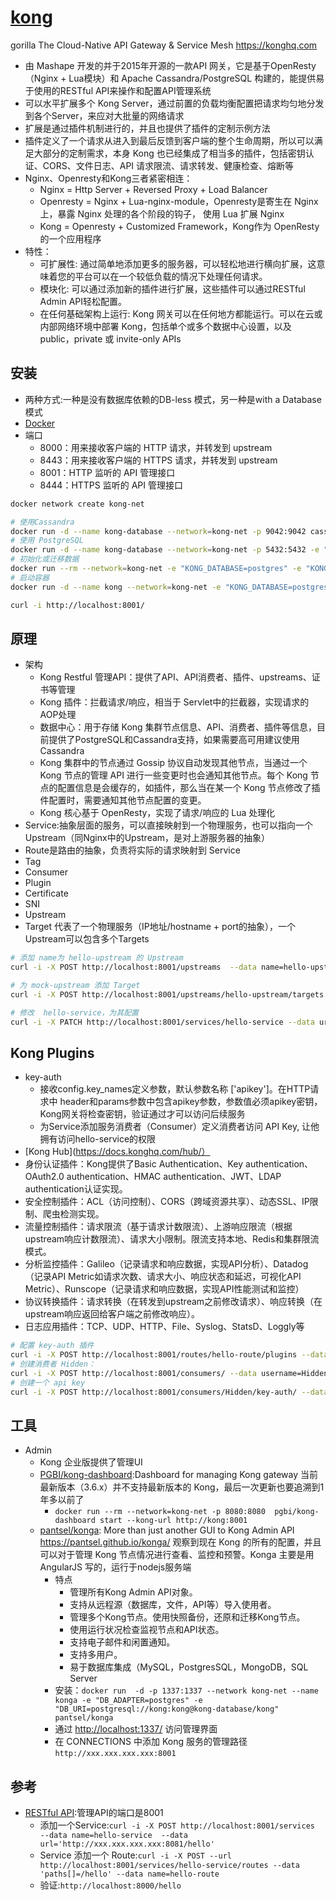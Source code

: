 # [kong](https://github.com/Kong/kong)

gorilla The Cloud-Native API Gateway & Service Mesh https://konghq.com

* 由 Mashape 开发的并于2015年开源的一款API 网关，它是基于OpenResty（Nginx + Lua模块）和 Apache Cassandra/PostgreSQL 构建的，能提供易于使用的RESTful API来操作和配置API管理系统
* 可以水平扩展多个 Kong Server，通过前置的负载均衡配置把请求均匀地分发到各个Server，来应对大批量的网络请求
* 扩展是通过插件机制进行的，并且也提供了插件的定制示例方法
* 插件定义了一个请求从进入到最后反馈到客户端的整个生命周期，所以可以满足大部分的定制需求，本身 Kong 也已经集成了相当多的插件，包括密钥认证、CORS、文件日志、API 请求限流、请求转发、健康检查、熔断等
* Nginx、Openresty和Kong三者紧密相连：
  - Nginx = Http Server + Reversed Proxy + Load Balancer
  - Openresty = Nginx + Lua-nginx-module，Openresty是寄生在 Nginx 上，暴露 Nginx 处理的各个阶段的钩子， 使用 Lua 扩展 Nginx
  - Kong = Openresty + Customized Framework，Kong作为 OpenResty 的一个应用程序
* 特性：
  - 可扩展性: 通过简单地添加更多的服务器，可以轻松地进行横向扩展，这意味着您的平台可以在一个较低负载的情况下处理任何请求。
  - 模块化: 可以通过添加新的插件进行扩展，这些插件可以通过RESTful Admin API轻松配置。
  - 在任何基础架构上运行: Kong 网关可以在任何地方都能运行。可以在云或内部网络环境中部署 Kong，包括单个或多个数据中心设置，以及 public，private 或 invite-only APIs

## 安装

* 两种方式:一种是没有数据库依赖的DB-less 模式，另一种是with a Database 模式
* [Docker](https://docs.konghq.com/install/docker/)
* 端口
  - 8000：用来接收客户端的 HTTP 请求，并转发到 upstream
  - 8443：用来接收客户端的 HTTPS 请求，并转发到 upstream
  - 8001：HTTP 监听的 API 管理接口
  - 8444：HTTPS 监听的 API 管理接口

```sh
docker network create kong-net

# 使用Cassandra
docker run -d --name kong-database --network=kong-net -p 9042:9042 cassandra:3
# 使用 PostgreSQL
docker run -d --name kong-database --network=kong-net -p 5432:5432 -e "POSTGRES_USER=kong" -e "POSTGRES_DB=kong" -e "POSTGRES_PASSWORD=kong" postgres:9.6
# 初始化或迁移数据
docker run --rm --network=kong-net -e "KONG_DATABASE=postgres" -e "KONG_PG_HOST=kong-database" -e "KONG_PG_PASSWORD=kong" -e "KONG_CASSANDRA_CONTACT_POINTS=kong-database" kong:1.5.1 kong migrations bootstrap
# 启动容器
docker run -d --name kong --network=kong-net -e "KONG_DATABASE=postgres" -e "KONG_PG_HOST=kong-database" -e "KONG_PG_PASSWORD=kong" -e "KONG_CASSANDRA_CONTACT_POINTS=kong-database" -e "KONG_PROXY_ACCESS_LOG=/dev/stdout" -e "KONG_ADMIN_ACCESS_LOG=/dev/stdout" -e "KONG_PROXY_ERROR_LOG=/dev/stderr" -e "KONG_ADMIN_ERROR_LOG=/dev/stderr" -e "KONG_ADMIN_LISTEN=0.0.0.0:8001, 0.0.0.0:8444 ssl" -p 8000:8000 -p 8443:8443 -p 8001:8001 -p 8444:8444 kong:1.5.1

curl -i http://localhost:8001/
```

## 原理

* 架构
  - Kong Restful 管理API：提供了API、API消费者、插件、upstreams、证书等管理
  - Kong 插件：拦截请求/响应，相当于 Servlet中的拦截器，实现请求的AOP处理
  - 数据中心：用于存储 Kong 集群节点信息、API、消费者、插件等信息，目前提供了PostgreSQL和Cassandra支持，如果需要高可用建议使用Cassandra
  - Kong 集群中的节点通过 Gossip 协议自动发现其他节点，当通过一个 Kong 节点的管理 API 进行一些变更时也会通知其他节点。每个 Kong 节点的配置信息是会缓存的，如插件，那么当在某一个 Kong 节点修改了插件配置时，需要通知其他节点配置的变更。
  - Kong 核心基于 OpenResty，实现了请求/响应的 Lua 处理化
* Service:抽象层面的服务，可以直接映射到一个物理服务，也可以指向一个Upstream（同Nginx中的Upstream，是对上游服务器的抽象）
* Route是路由的抽象，负责将实际的请求映射到 Service
* Tag
* Consumer
* Plugin
* Certificate
* SNI
* Upstream
* Target 代表了一个物理服务（IP地址/hostname + port的抽象），一个Upstream可以包含多个Targets

```sh
# 添加 name为 hello-upstream 的 Upstream
curl -i -X POST http://localhost:8001/upstreams  --data name=hello-upstream

# 为 mock-upstream 添加 Target
curl -i -X POST http://localhost:8001/upstreams/hello-upstream/targets --data target="xxx.xxx.xxx.xxx:8081"

# 修改  hello-service，为其配置
curl -i -X PATCH http://localhost:8001/services/hello-service --data url='http://hello-upstream/hello'
```

## Kong Plugins

* key-auth
  - 接收config.key_names定义参数，默认参数名称 ['apikey']。在HTTP请求中 header和params参数中包含apikey参数，参数值必须apikey密钥，Kong网关将检查密钥，验证通过才可以访问后续服务
  - 为Service添加服务消费者（Consumer）定义消费者访问 API Key, 让他拥有访问hello-service的权限
* [Kong Hub](https://docs.konghq.com/hub/）
* 身份认证插件：Kong提供了Basic Authentication、Key authentication、OAuth2.0 authentication、HMAC authentication、JWT、LDAP authentication认证实现。
* 安全控制插件：ACL（访问控制）、CORS（跨域资源共享）、动态SSL、IP限制、爬虫检测实现。
* 流量控制插件：请求限流（基于请求计数限流）、上游响应限流（根据upstream响应计数限流）、请求大小限制。限流支持本地、Redis和集群限流模式。
* 分析监控插件：Galileo（记录请求和响应数据，实现API分析）、Datadog（记录API Metric如请求次数、请求大小、响应状态和延迟，可视化API Metric）、Runscope（记录请求和响应数据，实现API性能测试和监控）
* 协议转换插件：请求转换（在转发到upstream之前修改请求）、响应转换（在upstream响应返回给客户端之前修改响应）。
* 日志应用插件：TCP、UDP、HTTP、File、Syslog、StatsD、Loggly等

```sh
# 配置 key-auth 插件
curl -i -X POST http://localhost:8001/routes/hello-route/plugins --data name=key-auth
# 创建消费者 Hidden：
curl -i -X POST http://localhost:8001/consumers/ --data username=Hidden
# 创建一个 api key
curl -i -X POST http://localhost:8001/consumers/Hidden/key-auth/ --data key=ENTER_KEY_HERE
```

## 工具

* Admin
  - Kong 企业版提供了管理UI
  - [PGBI/kong-dashboard](https://github.com/PGBI/kong-dashboard):Dashboard for managing Kong gateway 当前最新版本（3.6.x）并不支持最新版本的 Kong，最后一次更新也要追溯到1年多以前了
    + `docker run --rm --network=kong-net -p 8080:8080  pgbi/kong-dashboard start --kong-url http://kong:8001`
  - [pantsel/konga](https://github.com/pantsel/konga): More than just another GUI to Kong Admin API <https://pantsel.github.io/konga/> 观察到现在 Kong 的所有的配置，并且可以对于管理 Kong 节点情况进行查看、监控和预警。Konga 主要是用 AngularJS 写的，运行于nodejs服务端
    + 特点
      * 管理所有Kong Admin API对象。
      * 支持从远程源（数据库，文件，API等）导入使用者。
      * 管理多个Kong节点。使用快照备份，还原和迁移Kong节点。
      * 使用运行状况检查监视节点和API状态。
      * 支持电子邮件和闲置通知。
      * 支持多用户。
      * 易于数据库集成（MySQL，PostgresSQL，MongoDB，SQL Server
    + 安装：`docker run  -d -p 1337:1337 --network kong-net --name konga -e "DB_ADAPTER=postgres" -e "DB_URI=postgresql://kong:kong@kong-database/kong" pantsel/konga`
    + 通过 <http://localhost:1337/> 访问管理界面
    + 在 CONNECTIONS 中添加 Kong 服务的管理路径 `http://xxx.xxx.xxx.xxx:8001`

## 参考

* [RESTful API](https://docs.konghq.com/2.0.x/admin-api/):管理API的端口是8001
  - 添加一个Service:`curl -i -X POST http://localhost:8001/services  --data name=hello-service  --data url='http://xxx.xxx.xxx.xxx:8081/hello'`
  - Service 添加一个 Route:`curl -i -X POST --url http://localhost:8001/services/hello-service/routes --data 'paths[]=/hello' --data name=hello-route`
  - 验证:`http://localhost:8000/hello`
